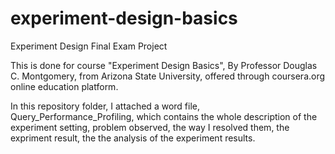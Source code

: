 # experiment-design-basics
Experiment Design Final Exam Project

This is done for course "Experiment Design Basics", By Professor Douglas C. Montgomery, from Arizona State University, offered through coursera.org online education platform.

In this repository folder, I attached a word file, Query_Performance_Profiling, which contains the whole description of the experiment setting, problem observed, the way I resolved them, the expriment result, the the analysis of the experiment results.

